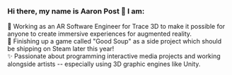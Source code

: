 ### Hi there, my name is Aaron Post 👋 I am:   
🥽 Working as an AR Software Engineer for Trace 3D to make it possible for anyone to create immersive experiences for augmented reality.   
🥣 Finishing up a game called "Good Soup" as a side project which should be shipping on Steam later this year!   
✨ Passionate about programming interactive media projects and working alongside artists -- especially using 3D graphic engines like Unity.   
